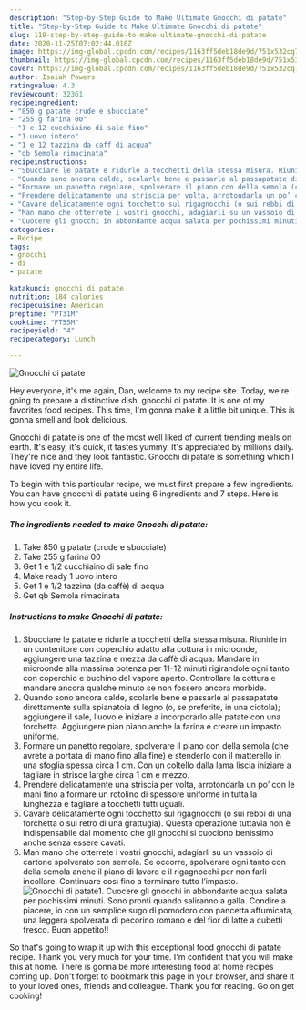 ```yaml
---
description: "Step-by-Step Guide to Make Ultimate Gnocchi di patate"
title: "Step-by-Step Guide to Make Ultimate Gnocchi di patate"
slug: 119-step-by-step-guide-to-make-ultimate-gnocchi-di-patate
date: 2020-11-25T07:02:44.018Z
image: https://img-global.cpcdn.com/recipes/1163ff5deb18de9d/751x532cq70/gnocchi-di-patate-recipe-main-photo.jpg
thumbnail: https://img-global.cpcdn.com/recipes/1163ff5deb18de9d/751x532cq70/gnocchi-di-patate-recipe-main-photo.jpg
cover: https://img-global.cpcdn.com/recipes/1163ff5deb18de9d/751x532cq70/gnocchi-di-patate-recipe-main-photo.jpg
author: Isaiah Powers
ratingvalue: 4.3
reviewcount: 32361
recipeingredient:
- "850 g patate crude e sbucciate"
- "255 g farina 00"
- "1 e 12 cucchiaino di sale fino"
- "1 uovo intero"
- "1 e 12 tazzina da caff di acqua"
- "qb Semola rimacinata"
recipeinstructions:
- "Sbucciare le patate e ridurle a tocchetti della stessa misura. Riunirle in un contenitore con coperchio adatto alla cottura in microonde, aggiungere una tazzina e mezza da caffè di acqua. Mandare in microonde alla massima potenza per 11-12 minuti rigirandole ogni tanto con coperchio e buchino del vapore aperto. Controllare la cottura e mandare ancora qualche minuto se non fossero ancora morbide."
- "Quando sono ancora calde, scolarle bene e passarle al passapatate direttamente sulla spianatoia di legno (o, se preferite, in una ciotola); aggiungere il sale, l’uovo e iniziare a incorporarlo alle patate con una forchetta. Aggiungere pian piano anche la farina e creare un impasto uniforme."
- "Formare un panetto regolare, spolverare il piano con della semola (che avrete a portata di mano fino alla fine) e stenderlo con il matterello in una sfoglia spessa circa 1 cm. Con un coltello dalla lama liscia iniziare a tagliare in strisce larghe circa 1 cm e mezzo."
- "Prendere delicatamente una striscia per volta, arrotondarla un po’ con le mani fino a formare un rotolino di spessore uniforme in tutta la lunghezza e tagliare a tocchetti tutti uguali."
- "Cavare delicatamente ogni tocchetto sul rigagnocchi (o sui rebbi di una forchetta o sul retro di una grattugia). Questa operazione tuttavia non è indispensabile dal momento che gli gnocchi si cuociono benissimo anche senza essere cavati."
- "Man mano che otterrete i vostri gnocchi, adagiarli su un vassoio di cartone spolverato con semola. Se occorre, spolverare ogni tanto con della semola anche il piano di lavoro e il rigagnocchi per non farli incollare. Continuare così fino a terminare tutto l’impasto."
- "Cuocere gli gnocchi in abbondante acqua salata per pochissimi minuti. Sono pronti quando saliranno a galla. Condire a piacere, io con un semplice sugo di pomodoro con pancetta affumicata, una leggera spolverata di pecorino romano e del fior di latte a cubetti fresco. Buon appetito!!"
categories:
- Recipe
tags:
- gnocchi
- di
- patate

katakunci: gnocchi di patate 
nutrition: 184 calories
recipecuisine: American
preptime: "PT31M"
cooktime: "PT55M"
recipeyield: "4"
recipecategory: Lunch

---
```



![Gnocchi di patate](https://img-global.cpcdn.com/recipes/1163ff5deb18de9d/751x532cq70/gnocchi-di-patate-recipe-main-photo.jpg)

Hey everyone, it's me again, Dan, welcome to my recipe site. Today, we're going to prepare a distinctive dish, gnocchi di patate. It is one of my favorites food recipes. This time, I'm gonna make it a little bit unique. This is gonna smell and look delicious.



Gnocchi di patate is one of the most well liked of current trending meals on earth. It's easy, it's quick, it tastes yummy. It's appreciated by millions daily. They're nice and they look fantastic. Gnocchi di patate is something which I have loved my entire life.


To begin with this particular recipe, we must first prepare a few ingredients. You can have gnocchi di patate using 6 ingredients and 7 steps. Here is how you cook it.

<!--inarticleads1-->

##### The ingredients needed to make Gnocchi di patate:

1. Take 850 g patate (crude e sbucciate)
1. Take 255 g farina 00
1. Get 1 e 1/2 cucchiaino di sale fino
1. Make ready 1 uovo intero
1. Get 1 e 1/2 tazzina (da caffè) di acqua
1. Get qb Semola rimacinata




<!--inarticleads2-->

##### Instructions to make Gnocchi di patate:

1. Sbucciare le patate e ridurle a tocchetti della stessa misura. Riunirle in un contenitore con coperchio adatto alla cottura in microonde, aggiungere una tazzina e mezza da caffè di acqua. Mandare in microonde alla massima potenza per 11-12 minuti rigirandole ogni tanto con coperchio e buchino del vapore aperto. Controllare la cottura e mandare ancora qualche minuto se non fossero ancora morbide.
1. Quando sono ancora calde, scolarle bene e passarle al passapatate direttamente sulla spianatoia di legno (o, se preferite, in una ciotola); aggiungere il sale, l’uovo e iniziare a incorporarlo alle patate con una forchetta. Aggiungere pian piano anche la farina e creare un impasto uniforme.
1. Formare un panetto regolare, spolverare il piano con della semola (che avrete a portata di mano fino alla fine) e stenderlo con il matterello in una sfoglia spessa circa 1 cm. Con un coltello dalla lama liscia iniziare a tagliare in strisce larghe circa 1 cm e mezzo.
1. Prendere delicatamente una striscia per volta, arrotondarla un po’ con le mani fino a formare un rotolino di spessore uniforme in tutta la lunghezza e tagliare a tocchetti tutti uguali.
1. Cavare delicatamente ogni tocchetto sul rigagnocchi (o sui rebbi di una forchetta o sul retro di una grattugia). Questa operazione tuttavia non è indispensabile dal momento che gli gnocchi si cuociono benissimo anche senza essere cavati.
1. Man mano che otterrete i vostri gnocchi, adagiarli su un vassoio di cartone spolverato con semola. Se occorre, spolverare ogni tanto con della semola anche il piano di lavoro e il rigagnocchi per non farli incollare. Continuare così fino a terminare tutto l’impasto.
<img src="//assets-global.cpcdn.com/assets/icons/button_play-2c75c40dde080a61004c1f40b05d8f140eaff45d7e9e6481dc71c63d2e7c4909.png" alt="Gnocchi di patate">1. Cuocere gli gnocchi in abbondante acqua salata per pochissimi minuti. Sono pronti quando saliranno a galla. Condire a piacere, io con un semplice sugo di pomodoro con pancetta affumicata, una leggera spolverata di pecorino romano e del fior di latte a cubetti fresco. Buon appetito!!




So that's going to wrap it up with this exceptional food gnocchi di patate recipe. Thank you very much for your time. I'm confident that you will make this at home. There is gonna be more interesting food at home recipes coming up. Don't forget to bookmark this page in your browser, and share it to your loved ones, friends and colleague. Thank you for reading. Go on get cooking!
